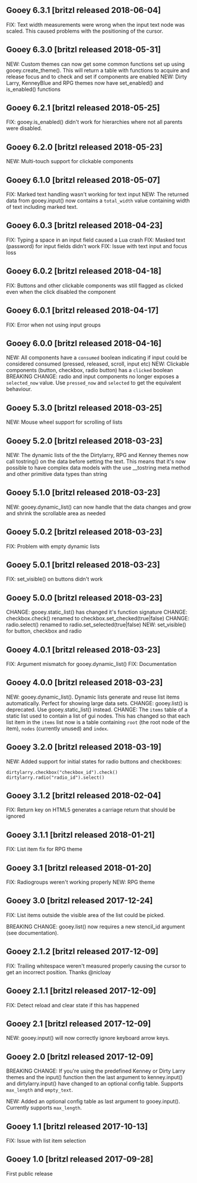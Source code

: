 ## Gooey 6.3.1 [britzl released 2018-06-04]
FIX: Text width measurements were wrong when the input text node was scaled. This caused problems with the positioning of the cursor.

## Gooey 6.3.0 [britzl released 2018-05-31]
NEW: Custom themes can now get some common functions set up using gooey.create_theme(). This will return a table with functions to acquire and release focus and to check and set if components are enabled
NEW: Dirty Larry, KenneyBlue and RPG themes now have set_enabled() and is_enabled() functions

## Gooey 6.2.1 [britzl released 2018-05-25]
FIX: gooey.is_enabled() didn't work for hierarchies where not all parents were disabled.

## Gooey 6.2.0 [britzl released 2018-05-23]
NEW: Multi-touch support for clickable components

## Gooey 6.1.0 [britzl released 2018-05-07]
FIX: Marked text handling wasn't working for text input
NEW: The returned data from gooey.input() now contains a `total_width` value containing width of text including marked text.

## Gooey 6.0.3 [britzl released 2018-04-23]
FIX: Typing a space in an input field caused a Lua crash
FIX: Masked text (password) for input fields didn't work
FIX: Issue with text input and focus loss

## Gooey 6.0.2 [britzl released 2018-04-18]
FIX: Buttons and other clickable components was still flagged as clicked even when the click disabled the component

## Gooey 6.0.1 [britzl released 2018-04-17]
FIX: Error when not using input groups

## Gooey 6.0.0 [britzl released 2018-04-16]
NEW: All components have a `consumed` boolean indicating if input could be considered consumed (pressed, released, scroll, input etc)
NEW: Clickable components (button, checkbox, radio button) has a `clicked` boolean
BREAKING CHANGE: radio and input components no longer exposes a `selected_now` value. Use `pressed_now` and `selected` to get the equivalent behaviour.

## Gooey 5.3.0 [britzl released 2018-03-25]
NEW: Mouse wheel support for scrolling of lists

## Gooey 5.2.0 [britzl released 2018-03-23]
NEW: The dynamic lists of the the Dirtylarry, RPG and Kenney themes now call tostring() on the data before setting the text. This means that it's now possible to have complex data models with the use __tostring meta method and other primitive data types than string

## Gooey 5.1.0 [britzl released 2018-03-23]
NEW: gooey.dynamic_list() can now handle that the data changes and grow and shrink the scrollable area as needed

## Gooey 5.0.2 [britzl released 2018-03-23]
FIX: Problem with empty dynamic lists

## Gooey 5.0.1 [britzl released 2018-03-23]
FIX: set_visible() on buttons didn't work

## Gooey 5.0.0 [britzl released 2018-03-23]
CHANGE: gooey.static_list() has changed it's function signature
CHANGE: checkbox.check() renamed to checkbox.set_checked(true|false)
CHANGE: radio.select() renamed to radio.set_selected(true|false)
NEW: set_visible() for button, checkbox and radio

## Gooey 4.0.1 [britzl released 2018-03-23]
FIX: Argument mismatch for gooey.dynamic_list()
FIX: Documentation

## Gooey 4.0.0 [britzl released 2018-03-23]
NEW: gooey.dynamic_list(). Dynamic lists generate and reuse list items automatically. Perfect for showing large data sets.
CHANGE: gooey.list() is deprecated. Use gooey.static_list() instead.
CHANGE: The `items` table of a static list used to contain a list of gui nodes. This has changed so that each list item in the `items` list now is a table containing `root` (the root node of the item), `nodes` (currently unused) and `index`. 

## Gooey 3.2.0 [britzl released 2018-03-19]
NEW: Added support for initial states for radio buttons and checkboxes:

```
dirtylarry.checkbox("checkbox_id").check()
dirtylarry.radio("radio_id").select()
```

## Gooey 3.1.2 [britzl released 2018-02-04]
FIX: Return key on HTML5 generates a carriage return that should be ignored

## Gooey 3.1.1 [britzl released 2018-01-21]
FIX: List item fix for RPG theme

## Gooey 3.1 [britzl released 2018-01-20]
FIX: Radiogroups weren't working properly
NEW: RPG theme

## Gooey 3.0 [britzl released 2017-12-24]
FIX: List items outside the visible area of the list could be picked.

BREAKING CHANGE: gooey.list() now requires a new stencil_id argument (see documentation).

## Gooey 2.1.2 [britzl released 2017-12-09]
FIX: Trailing whitespace weren't measured properly causing the cursor to get an incorrect position. Thanks @nicloay 

## Gooey 2.1.1 [britzl released 2017-12-09]
FIX: Detect reload and clear state if this has happened

## Gooey 2.1 [britzl released 2017-12-09]
NEW: gooey.input() will now correctly ignore keyboard arrow keys.

## Gooey 2.0 [britzl released 2017-12-09]
BREAKING CHANGE: If you're using the predefined Kenney or Dirty Larry themes and the input() function then the last argument to kenney.input() and dirtylarry.input() have changed to an optional config table. Supports ```max_length``` and ```empty_text```.

NEW: Added an optional config table as last argument to gooey.input(). Currently supports ```max_length```.

## Gooey 1.1 [britzl released 2017-10-13]
FIX: Issue with list item selection

## Gooey 1.0 [britzl released 2017-09-28]
First public release

